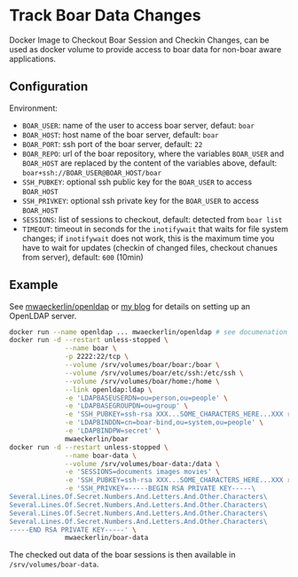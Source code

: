Track Boar Data Changes
=======================

Docker Image to Checkout Boar Session and Checkin Changes, can be used as docker volume to provide access to boar data for non-boar aware applications.

Configuration
-------------

Environment:
 - `BOAR_USER`: name of the user to access boar server, defaut: `boar`
 - `BOAR_HOST`: host name of the boar server, default: `boar`
 - `BOAR_PORT`: ssh port of the boar server, default: `22`
 - `BOAR_REPO`: url of the boar repository, where the variables `BOAR_USER` and `BOAR_HOST` are replaced by the content of the variables above, default: `boar+ssh://BOAR_USER@BOAR_HOST/boar`
 - `SSH_PUBKEY`: optional ssh public key for the `BOAR_USER` to access `BOAR_HOST`
 - `SSH_PRIVKEY`: optional ssh private key for the `BOAR_USER` to access `BOAR_HOST`
 - `SESSIONS`: list of sessions to checkout, default: detected from `boar list`
 - `TIMEOUT`: timeout in seconds for the `inotifywait` that waits for file system changes; if `inotifywait` does not work, this is the maximum time you have to wait for updates (checkin of changed files, checkout chanues from server), default: `600` (10min)

Example
-------

See [mwaeckerlin/openldap](https://github.com/mwaeckerlin/openldap) or [my blog](https://marc.wäckerlin.ch/computer/setup-openldap-server-in-docker) for details on setting up an OpenLDAP server.

```bash
docker run --name openldap ... mwaeckerlin/openldap # see documenation of mwaeckerlin/openldap
docker run -d --restart unless-stopped \
              --name boar \
              -p 2222:22/tcp \
              --volume /srv/volumes/boar/boar:/boar \
              --volume /srv/volumes/boar/etc/ssh:/etc/ssh \
              --volume /srv/volumes/boar/home:/home \
              --link openldap:ldap \
              -e 'LDAPBASEUSERDN=ou=person,ou=people' \
              -e 'LDAPBASEGROUPDN=ou=group' \
              -e 'SSH_PUBKEY=ssh-rsa XXX...SOME_CHARACTERS_HERE...XXX root@520b4516155f' \
              -e 'LDAPBINDDN=cn=boar-bind,ou=system,ou=people' \
              -e 'LDAPBINDPW=secret' \
              mwaeckerlin/boar
docker run -d --restart unless-stopped \
              --name boar-data \
              --volume /srv/volumes/boar-data:/data \
              -e 'SESSIONS=documents images movies' \
              -e 'SSH_PUBKEY=ssh-rsa XXX...SOME_CHARACTERS_HERE...XXX root@520b4516155f' \
              -e 'SSH_PRIVKEY=-----BEGIN RSA PRIVATE KEY-----\
Several.Lines.Of.Secret.Numbers.And.Letters.And.Other.Characters\
Several.Lines.Of.Secret.Numbers.And.Letters.And.Other.Characters\
Several.Lines.Of.Secret.Numbers.And.Letters.And.Other.Characters\
Several.Lines.Of.Secret.Numbers.And.Letters.And.Other.Characters\
-----END RSA PRIVATE KEY-----' \
              mwaeckerlin/boar-data
```

The checked out data of the  boar sessions is then available in `/srv/volumes/boar-data`.
